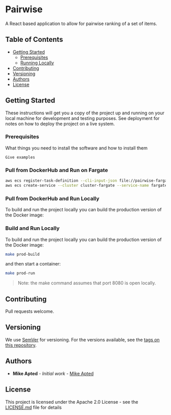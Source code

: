 # Pairwise

A React based application to allow for pairwise ranking of a set of items.

## Table of Contents

- [Getting Started](#getting-started)
  - [Prerequisites](#prerequisites)
  - [Running Locally](#running-locally)
- [Contributing](#contributing)
- [Versioning](#versioning)
- [Authors](#authors)
- [License](#license)

## Getting Started

These instructions will get you a copy of the project up and running on your local machine for development and testing purposes. See deployment for notes on how to deploy the project on a live system.

### Prerequisites

What things you need to install the software and how to install them

```
Give examples
```

### Pull from DockerHub and Run on Fargate

```bash
aws ecs register-task-definition --cli-input-json file://pairwise-fargate-task.json
aws ecs create-service --cluster cluster-fargate --service-name fargate-service --task-definition sample-fargate:1 --desired-count 1 --launch-type "FARGATE" --network-configuration "awsvpcConfiguration={subnets=[subnet-abcd1234],securityGroups=[sg-abcd1234]}"
```

### Pull from DockerHub and Run Locally

To build and run the project locally you can build the production version of the Docker image:

### Build and Run Locally

To build and run the project locally you can build the production version of the Docker image:

```bash
make prod-build
```

and then start a container:

```bash
make prod-run
```

>Note: the make command assumes that port 8080 is open locally.

## Contributing

Pull requests welcome.

## Versioning

We use [SemVer](http://semver.org/) for versioning. For the versions available, see the [tags on this repository](https://github.com/your/project/tags). 

## Authors

* **Mike Apted** - *Initial work* - [Mike Apted](https://github.com/mikeapted)

## License

This project is licensed under the Apache 2.0 License - see the [LICENSE.md](LICENSE.md) file for details

